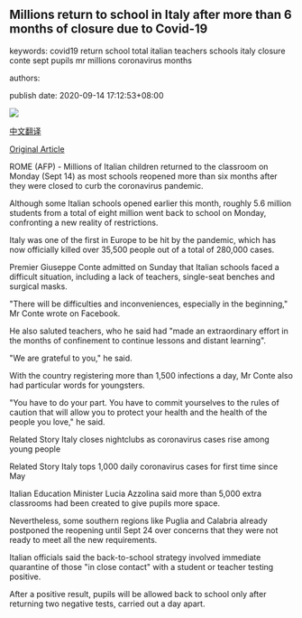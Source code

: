 ## Millions return to school in Italy after more than 6 months of closure due to Covid-19

keywords: covid19 return school total italian teachers schools italy closure conte sept pupils mr millions coronavirus months

authors: 

publish date: 2020-09-14 17:12:53+08:00

![](https://www.straitstimes.com/sites/default/files/styles/x_large/public/articles/2020/09/14/yq-italystudents-14092024.jpg?itok=7-F9q5ie)

[中文翻译](Millions%20return%20to%20school%20in%20Italy%20after%20more%20than%206%20months%20of%20closure%20due%20to%20Covid-19_zh.md)

[Original Article](https://www.straitstimes.com/world/europe/millions-return-to-school-in-italy-after-virus-closure)

ROME (AFP) - Millions of Italian children returned to the classroom on Monday (Sept 14) as most schools reopened more than six months after they were closed to curb the coronavirus pandemic.

Although some Italian schools opened earlier this month, roughly 5.6 million students from a total of eight million went back to school on Monday, confronting a new reality of restrictions.

Italy was one of the first in Europe to be hit by the pandemic, which has now officially killed over 35,500 people out of a total of 280,000 cases.

Premier Giuseppe Conte admitted on Sunday that Italian schools faced a difficult situation, including a lack of teachers, single-seat benches and surgical masks.

"There will be difficulties and inconveniences, especially in the beginning," Mr Conte wrote on Facebook.

He also saluted teachers, who he said had "made an extraordinary effort in the months of confinement to continue lessons and distant learning".

"We are grateful to you," he said.

With the country registering more than 1,500 infections a day, Mr Conte also had particular words for youngsters.

"You have to do your part. You have to commit yourselves to the rules of caution that will allow you to protect your health and the health of the people you love," he said.

Related Story Italy closes nightclubs as coronavirus cases rise among young people

Related Story Italy tops 1,000 daily coronavirus cases for first time since May

Italian Education Minister Lucia Azzolina said more than 5,000 extra classrooms had been created to give pupils more space.

Nevertheless, some southern regions like Puglia and Calabria already postponed the reopening until Sept 24 over concerns that they were not ready to meet all the new requirements.

Italian officials said the back-to-school strategy involved immediate quarantine of those "in close contact" with a student or teacher testing positive.

After a positive result, pupils will be allowed back to school only after returning two negative tests, carried out a day apart.